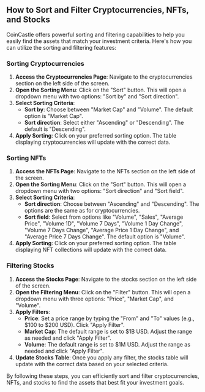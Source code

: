## How to Sort and Filter Cryptocurrencies, NFTs, and Stocks

CoinCastle offers powerful sorting and filtering capabilities to help you easily find the assets that match your investment criteria. Here's how you can utilize the sorting and filtering features:

### Sorting Cryptocurrencies

1. **Access the Cryptocurrencies Page**: Navigate to the cryptocurrencies section on the left side of the screen.
2. **Open the Sorting Menu**: Click on the "Sort" button. This will open a dropdown menu with two options: "Sort by" and "Sort direction".
3. **Select Sorting Criteria**:
   - **Sort by**: Choose between "Market Cap" and "Volume". The default option is "Market Cap".
   - **Sort direction**: Select either "Ascending" or "Descending". The default is "Descending".
4. **Apply Sorting**: Click on your preferred sorting option. The table displaying cryptocurrencies will update with the correct data.

### Sorting NFTs

1. **Access the NFTs Page**: Navigate to the NFTs section on the left side of the screen.
2. **Open the Sorting Menu**: Click on the "Sort" button. This will open a dropdown menu with two options: "Sort direction" and "Sort field".
3. **Select Sorting Criteria**:
   - **Sort direction**: Choose between "Ascending" and "Descending". The options are the same as for cryptocurrencies.
   - **Sort field**: Select from options like "Volume", "Sales", "Average Price", "Volume 1D", "Volume 7 Days", "Volume 1 Day Change", "Volume 7 Days Change", "Average Price 1 Day Change", and "Average Price 7 Days Change". The default option is "Volume".
4. **Apply Sorting**: Click on your preferred sorting option. The table displaying NFT collections will update with the correct data.

### Filtering Stocks

1. **Access the Stocks Page**: Navigate to the stocks section on the left side of the screen.
2. **Open the Filtering Menu**: Click on the "Filter" button. This will open a dropdown menu with three options: "Price", "Market Cap", and "Volume".
3. **Apply Filters**:
   - **Price**: Set a price range by typing the "From" and "To" values (e.g., $100 to $200 USD). Click "Apply Filter".
   - **Market Cap**: The default range is set to $1B USD. Adjust the range as needed and click "Apply Filter".
   - **Volume**: The default range is set to $1M USD. Adjust the range as needed and click "Apply Filter".
4. **Update Stocks Table**: Once you apply any filter, the stocks table will update with the correct data based on your selected criteria.

By following these steps, you can efficiently sort and filter cryptocurrencies, NFTs, and stocks to find the assets that best fit your investment goals.
